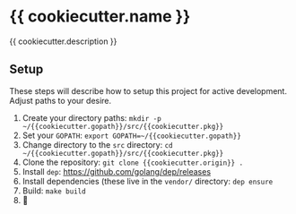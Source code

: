 # {{ cookiecutter.name }}

{{ cookiecutter.description }}

## Setup

These steps will describe how to setup this project for active development. Adjust paths to your desire.

1. Create your directory paths: `mkdir -p ~/{{cookiecutter.gopath}}/src/{{cookiecutter.pkg}}`
2. Set your `GOPATH`: `export GOPATH=~/{{cookiecutter.gopath}}`
3. Change directory to the `src` directory: `cd ~/{{cookiecutter.gopath}}/src/{{cookiecutter.pkg}}`
4. Clone the repository: `git clone {{cookiecutter.origin}} .`
5. Install `dep`: https://github.com/golang/dep/releases
6. Install dependencies (these live in the `vendor/` directory: `dep ensure`
7. Build: `make build`
8. 🍻
